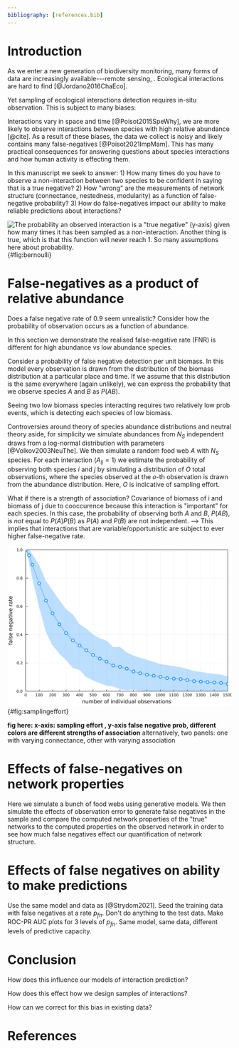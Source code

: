 ```yaml
---
bibliography: [references.bib]
---
```


# Introduction



As we enter a new generation of biodiversity monitoring, many forms of data are
increasingly available---remote sensing, . Ecological interactions are hard to
find [@Jordano2016ChaEco].

Yet sampling of ecological interactions detection requires in-situ observation.
This is subject to many biases:

Interactions vary in space and time [@Poisot2015SpeWhy], we are more likely to
observe interactions between species with high relative abundance [@cite]. As a
result of these biases, the data we collect is noisy and likely contains  many
false-negatives [@Poisot2021ImpMam]. This has many practical consequences for
answering questions about species interactions and how human activity is
effecting them.

In this manuscript we seek to answer: 1) How many times do you have to observe a
non-interaction between two species to be confident in saying that is a true
negative? 2) How "wrong" are the measurements of network structure (connectance,
nestedness, modularity) as a function of false-negative probability? 3) How do
false-negatives impact our ability to make reliable predictions about
interactions?

![The probability an observed interaction is a "true negative" (y-axis) given
how many times it has been sampled as a non-interaction. Another thing is true,
which is that this function will never reach 1. So many assumptions here about
probability. ](./figures/bernoulli.png){#fig:bernoulli}




# False-negatives as a product of relative abundance

Does a false negative rate of 0.9 seem unrealistic? Consider how the probability
of observation occurs as a function of abundance.

In this section we demonstrate the realised false-negative rate (FNR) is
different for high abundance vs low abundance species.

Consider a probability of false negative detection per unit biomass.
In this model every observation is drawn from the distribution of the biomass
distribution at a particular place and time. If we assume that this distribution
is the same everywhere (again unlikely), we can express the probability that
we observe species $A$ and $B$ as
$P(AB)$.

Seeing two low biomass species interacting requires two relatively low prob
events, which is detecting each species of low biomass.

Controversies around theory of species abundance distributions and neutral
theory aside, for simplicity we simulate abundances from $N_S$ independent draws
from a log-normal distribution with parameters [@Volkov2003NeuThe]. We then
simulate a random food web $A$ with $N_S$ species. For each interaction ($A_{ij}
= 1$) we estimate the probability of observing both species $i$ and $j$ by
simulating a distribution of $O$ total observations, where the species observed
at the $o$-th observation is drawn from the abundance distribution. Here, $O$ is
indicative of sampling effort.

What if there is a strength of association?
Covariance of biomass of i and biomass of j due to cooccurence because this
interaction is "important" for each species. In this case, the probability of
observing both $A$ and $B$, $P(AB)$, is _not_ equal to $P(A)P(B)$ as $P(A)$ and
$P(B)$ are not independent.
  --> This implies that interactions that are variable/opportunistic are subject
  to ever higher false-negative rate.

![sampling effort fnr](./figures/samplingeffort_fnr.png){#fig:samplingeffort}


**fig here: x-axis: sampling effort , y-axis false negative prob, different
colors are different strengths of association**
alternatively, two panels: one with varying connectance, other with varying association

# Effects of false-negatives on network properties

Here we simulate a bunch of food webs using generative models.
We then simulate the effects of observation error to generate
false negatives in the sample and compare the computed network
properties of the "true" networks to the computed properties on
the observed network in order to see how much false negatives
effect our quantification of network structure.


# Effects of false negatives on ability to make predictions

Use the same model and data as [@Strydom2021]. Seed the training
data with false negatives at a rate $p_{fn}$. Don't do anything to
the test data. Make ROC-PR AUC plots for 3 levels of $p_{fn}$. Same
model, same data, different levels of predictive capacity.


# Conclusion

How does this influence our models of interaction prediction?

How does this effect how we design samples of interactions?

How can we correct for this bias in existing data?

# References
